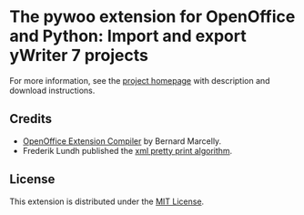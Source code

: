 # The pywoo extension for OpenOffice and Python: Import and export yWriter 7 projects

For more information, see the [project homepage](https://peter88213.github.io/pywoo) with description and download instructions.


## Credits

- [OpenOffice Extension Compiler](https://wiki.openoffice.org/wiki/Extensions_Packager#Extension_Compiler) by Bernard Marcelly.
- Frederik Lundh published the [xml pretty print algorithm](http://effbot.org/zone/element-lib.htm#prettyprint).

## License

This extension is distributed under the [MIT License](http://www.opensource.org/licenses/mit-license.php).

